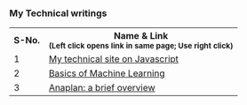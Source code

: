<h3> My Technical writings </h3>

<table>
  
  <tr>
    <th> S-No. </th>
    <th> Name & Link <br> <sub> (Left click opens link in same page; Use right click) </sub> </th>
  </tr>

<tr>
      <td> 1 </td>
    <td>  <a href='https://justjs-ybgrq8p58ksg7d7k.builder-preview.com/' target='_blank'> My technical site on Javascript </a></td>
</tr>

<tr>
      <td> 2 </td>
    <td>  <a href='https://drive.google.com/file/d/1mHmzceedkVi-EhJ7b-a-280GczSw2tqc/view?usp=sharing' target='_blank'> Basics of Machine Learning </a></td>
</tr>

<tr>
    <td> 3 </td>
    <td>  
      <a href='https://drive.google.com/file/d/1ZFZjwALs3LhMypTT8o2Tv6XppEERPr7f/view?usp=sharing' target='_blank'> Anaplan: a brief overview </a></td>
</tr>


  
</table>
